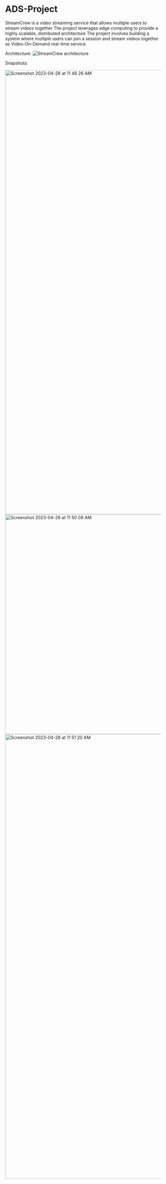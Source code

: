 # ADS-Project

StreamCrew is a video streaming service that allows multiple users to stream videos together
The project leverages edge computing to provide a highly scalable, distributed architecture
The project involves building a system where multiple users can join a session and stream videos together as Video-On-Demand real-time service.

Architecture:
![StreamCrew architecture](https://user-images.githubusercontent.com/21334871/235218056-fa7331b6-164c-4bfe-8746-845c95de32b1.jpeg)

Snapshots:

<img width="1436" alt="Screenshot 2023-04-28 at 11 48 26 AM" src="https://user-images.githubusercontent.com/21334871/235218371-58abe3fc-8f45-434e-8868-5e8f38380512.png">
<img width="711" alt="Screenshot 2023-04-28 at 11 50 09 AM" src="https://user-images.githubusercontent.com/21334871/235218384-513abff3-bd6e-46ac-9d31-9e82a2f77fc9.png">
<img width="1437" alt="Screenshot 2023-04-28 at 11 51 20 AM" src="https://user-images.githubusercontent.com/21334871/235218389-b49621ba-7dad-4e06-83be-3847147382aa.png">
